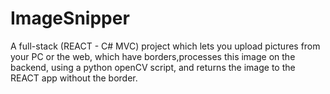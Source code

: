 # ImageSnipper
A full-stack (REACT - C# MVC) project which lets you upload pictures from your PC or the web, which have borders,processes this image on the backend, using a python openCV script, and returns the image to the REACT app without the border.
